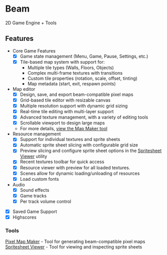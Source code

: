 # Beam

2D Game Engine + Tools

## Features

- Core Game Features
  - [x] Game state management (Menu, Game, Pause, Settings, etc.)
  - [x] Tile-based map system with support for:
    - Multiple tile types (Walls, Floors, Objects)
    - Complex multi-frame textures with transitions
    - Custom tile properties (rotation, scale, offset, tinting)
    - Map metadata (start, exit, respawn points)
- Map editor
  - [x] Design, save, and export beam-compatible pixel maps
  - [x] Grid-based tile editor with resizable canvas
  - [x] Multiple resolution support with dynamic grid sizing
  - [x] Real-time tile editing with multi-layer support
  - [x] Advanced texture management, with a variety of editing tools
  - [x] Scrollable viewport to design large maps
  - For more details, [view the Map Maker tool](https://github.com/ztkent/beam/tree/main/tools/mapmaker)
- Resource management
  - [x] Support for individual textures and sprite sheets
  - [x] Automatic sprite sheet slicing with configurable grid size
  - [x] Preview slicing and configure sprite sheet options in the [Spritesheet Viewer](https://github.com/ztkent/beam/tree/main/tools/spritesheet-viewer) utility
  - [x] Recent textures toolbar for quick access
  - [x] Resource viewer with preview for all loaded textures.
  - [x] Scenes allow for dynamic loading/unloading of resources
  - [x] Load custom fonts
- Audio
  - [x] Sound effects
  - [x] Game tracks
  - [x] Per track volume control
- [x] Saved Game Support
- [x] Highscores

### Tools

[Pixel Map Maker](https://github.com/ztkent/beam/tree/main/tools/mapmaker) - Tool for generating beam-compatible pixel maps  
[Spritesheet Viewer](https://github.com/ztkent/beam/tree/main/tools/spritesheet-viewer) - Tool for viewing and inspecting sprite sheets
